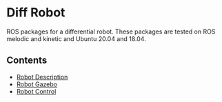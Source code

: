 # Diff Robot

ROS packages for a differential robot. These packages are tested on ROS melodic and kinetic and Ubuntu 20.04 and 18.04.

## Contents 
* [Robot Description](diff_robot_description/README.md)
* [Robot Gazebo](diff_robot_gazebo/README.md)
* [Robot Control](diff_robot_control/README.md)
